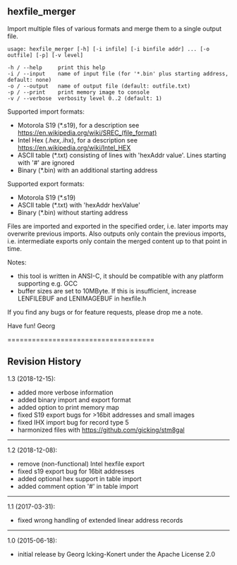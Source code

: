 hexfile_merger
-------------------

Import multiple files of various formats and merge them to a single output file.

`usage: hexfile_merger [-h] [-i infile] [-i binfile addr] ... [-o outfile] [-p] [-v level]`

    -h / --help     print this help
    -i / --input    name of input file (for '*.bin' plus starting address, default: none)
    -o / --output   name of output file (default: outfile.txt)
    -p / --print    print memory image to console
    -v / --verbose  verbosity level 0..2 (default: 1)

Supported import formats:
  - Motorola S19 (*.s19), for a description see https://en.wikipedia.org/wiki/SREC_(file_format)
  - Intel Hex (*.hex,*.ihx), for a description see https://en.wikipedia.org/wiki/Intel_HEX
  - ASCII table (*.txt) consisting of lines with 'hexAddr  value'. Lines starting with '#' are ignored
  - Binary (*.bin) with an additional starting address

Supported export formats:
  - Motorola S19 (*.s19)
  - ASCII table (*.txt) with 'hexAddr  hexValue'
  - Binary (*.bin) without starting address

Files are imported and exported in the specified order, i.e. later imports may
overwrite previous imports. Also outputs only contain the previous imports, i.e.
intermediate exports only contain the merged content up to that point in time.

Notes:
  - this tool is written in ANSI-C, it should be compatible with any platform supporting e.g. GCC
  - buffer sizes are set to 10MByte. If this is insufficient, increase LENFILEBUF and LENIMAGEBUF in hexfile.h

If you find any bugs or for feature requests, please drop me a note.

Have fun!
Georg

====================================

Revision History
----------------

1.3 (2018-12-15): 
  - added more verbose information
  - added binary import and export format
  - added option to print memory map
  - fixed S19 export bugs for >16bit addresses and small images
  - fixed IHX import bug for record type 5
  - harmonized files with https://github.com/gicking/stm8gal

----------------

1.2 (2018-12-08): 
  - remove (non-functional) Intel hexfile export
  - fixed s19 export bug for 16bit addresses
  - added optional hex support in table import
  - added comment option '#' in table import

----------------

1.1 (2017-03-31): 
  - fixed wrong handling of extended linear address records

----------------

1.0 (2015-06-18):
  - initial release by Georg Icking-Konert under the Apache License 2.0
